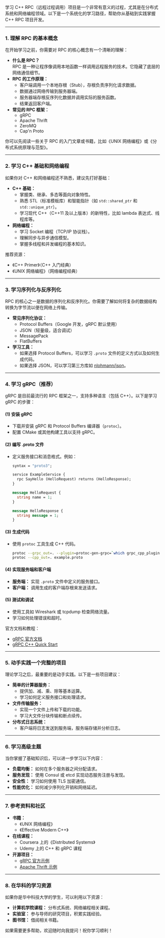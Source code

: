 学习 C++ RPC（远程过程调用）项目是一个非常有意义的过程，尤其是在分布式系统和网络编程领域。以下是一个系统化的学习路径，帮助你从基础到实践掌握 C++ RPC 项目开发。

---

### **1. 理解 RPC 的基本概念**
在开始学习之前，你需要对 RPC 的核心概念有一个清晰的理解：
- **什么是 RPC？**  
  RPC 是一种让程序像调用本地函数一样调用远程服务的技术。它隐藏了底层的网络通信细节。
- **RPC 的工作原理：**
  - 客户端调用一个本地存根（Stub），存根负责序列化请求数据。
  - 数据通过网络传输到服务器端。
  - 服务器端存根反序列化数据并调用实际的服务函数。
  - 结果返回客户端。
- **常见的 RPC 框架：**
  - gRPC
  - Apache Thrift
  - ZeroMQ
  - Cap'n Proto

你可以先阅读一些关于 RPC 的入门文章或书籍，比如《UNIX 网络编程》或《分布式系统原理与范型》。

---

### **2. 学习 C++ 基础和网络编程**
如果你对 C++ 和网络编程还不熟悉，建议先打好基础：
- **C++ 基础：**
  - 掌握类、继承、多态等面向对象特性。
  - 熟悉 STL（标准模板库）和智能指针（如 `std::shared_ptr` 和 `std::unique_ptr`）。
  - 学习现代 C++（C++11 及以上版本）的新特性，比如 lambda 表达式、线程库等。
- **网络编程：**
  - 学习 Socket 编程（TCP/IP 协议栈）。
  - 理解同步与异步通信模型。
  - 掌握多线程和并发编程的基本知识。

推荐资源：
- 《C++ Primer》（C++ 入门经典）
- 《UNIX 网络编程》（网络编程经典）

---

### **3. 学习序列化与反序列化**
RPC 的核心之一是数据的序列化和反序列化。你需要了解如何将复杂的数据结构转换为字节流以便在网络上传输。
- **常见序列化协议：**
  - Protocol Buffers（Google 开发，gRPC 默认使用）
  - JSON（轻量级，适合调试）
  - MessagePack
  - FlatBuffers
- **学习工具：**
  - 如果选择 Protocol Buffers，可以学习 `.proto` 文件的定义方式以及如何生成代码。
  - 如果选择 JSON，可以学习第三方库如 [nlohmann/json](https://github.com/nlohmann/json)。

---

### **4. 学习 gRPC（推荐）**
gRPC 是目前最流行的 RPC 框架之一，支持多种语言（包括 C++）。以下是学习 gRPC 的步骤：
#### **(1) 安装 gRPC**
- 下载并安装 gRPC 和 Protocol Buffers 编译器（`protoc`）。
- 配置 CMake 或其他构建工具以支持 gRPC。

#### **(2) 编写 .proto 文件**
- 定义服务接口和消息格式。例如：
  ```proto
  syntax = "proto3";
  
  service ExampleService {
    rpc SayHello (HelloRequest) returns (HelloResponse);
  }
  
  message HelloRequest {
    string name = 1;
  }
  
  message HelloResponse {
    string message = 1;
  }
  ```

#### **(3) 生成代码**
- 使用 `protoc` 工具生成 C++ 代码。
  ```bash
  protoc --grpc_out=. --plugin=protoc-gen-grpc=`which grpc_cpp_plugin` example.proto
  protoc --cpp_out=. example.proto
  ```

#### **(4) 实现服务端和客户端**
- **服务端：** 实现 `.proto` 文件中定义的服务接口。
- **客户端：** 调用生成的客户端存根来发送请求。

#### **(5) 测试和调试**
- 使用工具如 Wireshark 或 tcpdump 检查网络流量。
- 学习如何处理错误和超时。

官方文档和教程：
- [gRPC 官方文档](https://grpc.io/docs/languages/cpp/)
- [gRPC C++ Quick Start](https://grpc.io/docs/languages/cpp/quickstart/)

---

### **5. 动手实践一个完整的项目**
理论学习之后，最重要的是动手实践。以下是一些项目建议：
- **简单的计算器服务：**
  - 提供加、减、乘、除等基本运算。
  - 学习如何定义服务接口和处理请求。
- **文件传输服务：**
  - 实现一个文件上传和下载的功能。
  - 学习大文件分块传输和断点续传。
- **分布式日志系统：**
  - 客户端将日志发送到服务端，服务端存储并分析日志。

---

### **6. 学习高级主题**
当你掌握了基础知识后，可以进一步学习以下内容：
- **负载均衡：** 如何在多个服务器之间分配请求。
- **服务发现：** 使用 Consul 或 etcd 实现动态服务注册与发现。
- **安全性：** 学习如何使用 TLS 加密通信。
- **性能优化：** 如何减少序列化开销和网络延迟。

---

### **7. 参考资料和社区**
- **书籍：**
  - 《UNIX 网络编程》
  - 《Effective Modern C++》
- **在线课程：**
  - Coursera 上的《Distributed Systems》
  - Udemy 上的 C++ 和 gRPC 课程
- **开源项目：**
  - [gRPC 官方示例](https://github.com/grpc/grpc)
  - [Apache Thrift 示例](https://github.com/apache/thrift)

---

### **8. 在华科的学习资源**
如果你是华中科技大学的学生，可以利用以下资源：
- **计算机学院课程：** 分布式系统、网络编程相关课程。
- **实验室：** 参与导师的研究项目，积累实践经验。
- **图书馆：** 借阅相关书籍。

如果需要更多帮助，欢迎随时向我提问！祝你学习顺利！